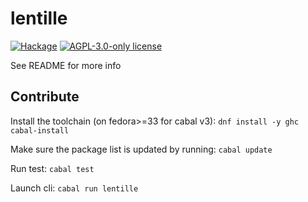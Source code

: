 # lentille

[![Hackage](https://img.shields.io/hackage/v/lentille.svg?logo=haskell)](https://hackage.haskell.org/package/lentille)
[![AGPL-3.0-only license](https://img.shields.io/badge/license-AGPL--3.0--only-blue.svg)](LICENSE)

See README for more info

## Contribute

Install the toolchain (on fedora>=33 for cabal v3): `dnf install -y ghc cabal-install`

Make sure the package list is updated by running: `cabal update`

Run test: `cabal test`

Launch cli: `cabal run lentille`
